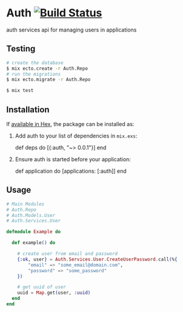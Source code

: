 # Auth [![Build Status](https://travis-ci.org/nathanfaucett/ex-auth.svg?branch=master)](https://travis-ci.org/nathanfaucett/ex-auth)

auth services api for managing users in applications

## Testing

```bash
# create the database
$ mix ecto.create -r Auth.Repo
# run the migrations
$ mix ecto.migrate -r Auth.Repo

$ mix test
```

## Installation

If [available in Hex](https://hex.pm/docs/publish), the package can be installed as:

  1. Add auth to your list of dependencies in `mix.exs`:

        def deps do
          [{:auth, "~> 0.0.1"}]
        end

  2. Ensure auth is started before your application:

        def application do
          [applications: [:auth]]
        end


## Usage

```elixir
# Main Modules
# Auth.Repo
# Auth.Models.User
# Auth.Services.User

defmodule Example do

  def example() do

    # create user from email and password
    {:ok, user} = Auth.Services.User.CreateUserPassword.call(%{
        "email" => "some_email@domain.com",
        "password" => "some_password"
    })

    # get uuid of user
    uuid = Map.get(user, :uuid)
  end
end

```

